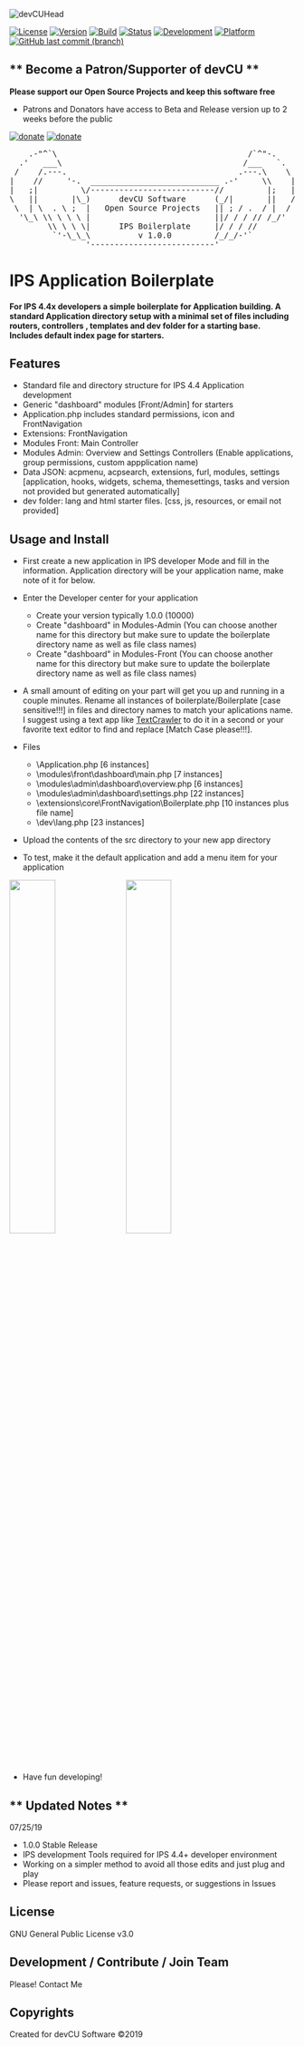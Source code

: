 ![devCUHead](https://www.devcu.net/mediasrc/github-banner.png?V=1.0)

[![License](https://img.shields.io/badge/License-GNUv3-important.svg)](https://github.com/GaalexxC/IPS-Application-Boilerplate/blob/master/LICENSE)
[![Version](https://img.shields.io/badge/Version-1.0.0-ff69b4.svg)](https://www.devcu.com/devcu-tracker/)
[![Build](https://img.shields.io/badge/Build-Release-yellow.svg)](https://www.devcu.com/devcu-tracker/)
[![Status](https://img.shields.io/badge/Status-Stable-success.svg)](https://www.devcu.com/devcu-tracker/)
[![Development](https://img.shields.io/badge/Development-Active-success.svg)](https://www.devcu.com/devcu-tracker/)
[![Platform](https://img.shields.io/badge/Platform-IPS4.4+-blue.svg)](https://www.devcu.com/devcu-tracker/)
[![GitHub last commit (branch)](https://img.shields.io/github/last-commit/GaalexxC/IPS-Application-Boilerplate/development.svg)](https://www.devcu.com/devcu-tracker/)

## ** Become a Patron/Supporter of devCU **
	
**Please support our Open Source Projects and keep this software free**

- Patrons and Donators have access to Beta and Release version up to 2 weeks before the public

[![donate](https://www.devcu.net/mediasrc/patronize_devcu.png)](https://www.patreon.com/devcu/) [![donate](https://www.devcu.net/mediasrc/support_devcu.png?v=1)](https://www.devcu.com/clients/donations/)

    
<pre>
    .-"^`\                                        /`^"-.
  .'   ___\                                      /___   `.
 /    /.---.                                    .---.\    \
|    //     '-.  ___________________________ .-'     \\    |
|   ;|         \/--------------------------//         |;   |
\   ||       |\_)      devCU Software      (_/|       ||   /
 \  | \  . \ ;  |   Open Source Projects   || ; / .  / |  /
  '\_\ \\ \ \ \ |                          ||/ / / // /_/'
        \\ \ \ \|      IPS Boilerplate     |/ / / //
         `'-\_\_\          v 1.0.0         /_/_/-'`
                '--------------------------'
</pre>

# IPS Application Boilerplate

#### For IPS 4.4x developers a simple boilerplate for Application building. A standard Application directory setup with a minimal set of files including routers, controllers , templates and dev folder for a starting base. Includes default index page for starters.

## Features

- Standard file and directory structure for IPS 4.4 Application development
- Generic "dashboard" modules [Front/Admin] for starters
- Application.php includes standard permissions, icon and FrontNavigation
- Extensions: FrontNavigation
- Modules Front: Main Controller
- Modules Admin: Overview and Settings Controllers (Enable applications, group permissions, custom appplication name)
- Data JSON: acpmenu, acpsearch, extensions, furl, modules, settings [application, hooks, widgets, schema, themesettings, tasks and version not provided but generated automatically]
- dev folder: lang and html starter files. [css, js, resources, or email not provided]

## Usage and Install

- First create a new application in IPS developer Mode and fill in the information. Application directory will be your application name, make note of it for below.
- Enter the Developer center for your application
  - Create your version typically 1.0.0 (10000)
  - Create "dashboard" in Modules-Admin (You can choose another name for this directory but make sure to update the boilerplate directory name as well as file class names)
  - Create "dashboard" in Modules-Front (You can choose another name for this directory but make sure to update the boilerplate directory name as well as file class names)

- A small amount of editing on your part will get you up and running in a couple minutes. Rename all instances of boilerplate/Boilerplate [case sensitive!!!] in files and directory names to match your aplications name. I suggest using a text app like [TextCrawler](https://www.digitalvolcano.co.uk/textcrawler.html) to do it in a second or your favorite text editor to find and replace [Match Case please!!!].
- Files
  - \Application.php [6 instances]
  - \modules\front\dashboard\main.php [7 instances]
  - \modules\admin\dashboard\overview.php [6 instances]
  - \modules\admin\dashboard\settings.php [22 instances]
  - \extensions\core\FrontNavigation\Boilerplate.php [10 instances plus file name]
  - \dev\lang.php [23 instances]

- Upload the contents of the src directory to your new app directory

- To test, make it the default application and add a menu item for your application

<img src="https://www.devcu.net/mediasrc/boilerplate_admin.PNG?V=1.1" width="40%"></img>
<img src="https://www.devcu.net/mediasrc/boilerplate_index.PNG?V=1.1" width="40%"></img>

- Have fun developing!


## ** Updated Notes **

07/25/19

- 1.0.0 Stable Release
- IPS development Tools required for IPS 4.4+ developer environment
- Working on a simpler method to avoid all those edits and just plug and play
- Please report and issues, feature requests, or suggestions in Issues


## License

GNU General Public License v3.0

## Development / Contribute / Join Team

Please! Contact Me

## Copyrights

Created for devCU Software ©2019
